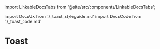 import LinkableDocsTabs from '@site/src/components/LinkableDocsTabs';

import DocsUx from './\_toast_styleguide.md'
import DocsCode from './\_toast_code.md'

# Toast

<LinkableDocsTabs>
  <DocsUx />
  <DocsCode />
</LinkableDocsTabs>
